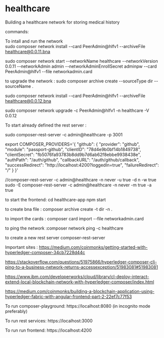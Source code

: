 # healthcare

Building a healthcare network for storing medical history

commands:

To intall and run the network  
sudo composer network install --card PeerAdmin@hlfv1 --archiveFile healthcare@0.0.11.bna

sudo composer network start --networkName healthcare --networkVersion 0.0.11 --networkAdmin admin --networkAdminEnrollSecret adminpw --card PeerAdmin@hlfv1 --file networkadmin.card

to upgrade the network :
sudo composer archive create --sourceType dir --sourceName .

sudo composer network install --card PeerAdmin@hlfv1 --archiveFile healthcare@0.0.12.bna

sudo composer network upgrade -c PeerAdmin@hlfv1 -n healthcare -V 0.0.12


To start already defined the rest server :

sudo composer-rest-server -c admin@healthcare -p 3001

export COMPOSER_PROVIDERS='{
  "github": {
    "provider": "github",
    "module": "passport-github",
    "clientID": "78d4e9b0bf14b1849738",
    "clientSecret": "fb5076fa93783b8dd9b7d6ab62f8ebbe9938438e",
    "authPath": "/auth/github",
    "callbackURL": "/auth/github/callback",
    "successRedirect": "http://localhost:4200?loggedIn=true",
    "failureRedirect": "/"
  }
}'

//composer-rest-server -c admin@healthcare -n never -u true -d n -w true
sudo -E composer-rest-server -c admin@healthcare -n never  -m true -a true


to start the frontend:
cd healthcare-app
npm start

to create bna file : composer archive create -t dir -n . 

to import the cards : composer card import --file networkadmin.card

to ping the network :composer network ping -c healthcare 

to create a new rest server 
composer-rest-server

Important sites :
https://medium.com/coinmonks/getting-started-with-hyperledger-composer-34cb7228d44c

https://stackoverflow.com/questions/51975866/hyperledger-composer-cli-ping-to-a-business-network-returns-accessexception/51983081#51983081

https://www.ibm.com/developerworks/cloud/library/cl-deploy-interact-extend-local-blockchain-network-with-hyperledger-composer/index.html

https://medium.com/coinmonks/building-a-blockchain-application-using-hyperledger-fabric-with-angular-frontend-part-2-22ef7c77f53

To run composer-playground: https://localhost:8080 (in incognito mode preferably)

To run rest services: https://localhost:3000

To run run frontend: https://localhost:4200
